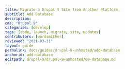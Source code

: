 ```yaml
---
title: Migrate a Drupal 9 Site from Another Platform
subtitle: Add Database
description: 
cms: "Drupal 9"
categories: [develop]
tags: [code, launch, migrate, site, updates]
contributors: [wordsmither]
reviewed: "2021-03-31"
layout: guide
permalink: docs/guides/drupal-9-unhosted/add-database
anchorid: add-database
editpath: drupal-9/drupal-9-unhosted/09-database.md
---
```



<Partial file="drupal-9/migrate-add-database-part1-sql.md" />

<Partial file="drupal-9/migrate-add-database-part2.md" />
